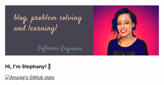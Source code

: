 
![Header](https://raw.githubusercontent.com/Stephany-Doris/Stephany-Doris/main/my-pic.png "Header")
### Hi, I'm Stephany! 👋

[![Anurag's GitHub stats](https://github-readme-stats.vercel.app/api?username=Stephany-Doris&hide=issues,contribs&show_icons=true&theme=radical)](https://github.com/anuraghazra/github-readme-stats)

<!--
**Stephany-Doris/Stephany-Doris** is a ✨ _special_ ✨ repository because its `README.md` (this file) appears on your GitHub profile.

Here are some ideas to get you started:

- 🔭 I’m currently working on ...
- 🌱 I’m currently learning ...
- 👯 I’m looking to collaborate on ...
- 🤔 I’m looking for help with ...
- 💬 Ask me about ...
- 📫 How to reach me: ...
- 😄 Pronouns: ...
- ⚡ Fun fact: ...
-->
